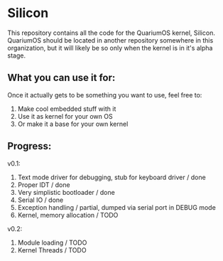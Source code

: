 # Silicon
This repository contains all the code for the QuariumOS kernel, Silicon.
QuariumOS should be located in another repository somewhere in this organization, but it will likely be so only when the kernel is in it's alpha stage.
## What you can use it for:
Once it actually gets to be something you want to use, feel free to:
1. Make cool embedded stuff with it
2. Use it as kernel for your own OS
3. Or make it a base for your own kernel

## Progress:
v0.1:
1. Text mode driver for debugging, stub for keyboard driver / done
2. Proper IDT / done
3. Very simplistic bootloader / done
4. Serial IO / done
5. Exception handling / partial, dumped via serial port in DEBUG mode
6. Kernel, memory allocation / TODO

v0.2:
1. Module loading / TODO
2. Kernel Threads / TODO